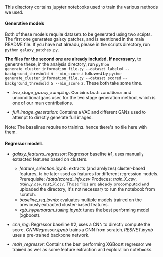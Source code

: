 This directory contains jupyter notebooks used to train the various methods we used.

#### Generative models
Both of these models require datasets to be generated using two scripts. The first one generates galaxy patches, and is mentioned in the main README file. If you have not alreadu, please in the scripts directory, run `python galaxy_patches.py`. 

**The files for the second one are already included. If necessary**, to generate these, in the analysis directory, run `python generate_cluster_information_file.py --dataset labeled --background_threshold 5 --min_score 2` followed by `python generate_cluster_information_file.py --dataset scored --background_threshold 5 --min_score 2`. These both take some time.

* *two_stage_galaxy_sampling*: Contains both conditional and unconditional gans used for the two stage generation method, which is one of our main contributions.

* *full_image_generation*: Contains a VAE and different GANs used to attempt to directly generate full images.

Note: The baselines require no training, hence there's no file here with them.

#### Regressor models 
* *galaxy_features_regressor*: Regressor baseline #1, uses manually extracted features based on clusters.
    - *feature_selection.ipynb*: extracts (and analyzes) cluster-based features, to be later used as features for different
     regression models.\
     Prerequisite: */data/scored_info.csv*
     Produces: *train_X.csv*, *train_y.csv*, *test_X.csv*. These files are already precomputed and uploaded the directory,
     it's not necessary to run the notebook from scratch. 
   - *baseline_reg.ipynb*: evaluates multiple models trained on the previously extracted cluster-based features.
   - *xgb_hyperparam_tuning.ipynb*: tunes the best performing model (xgboost). 
   
* *cnn_reg*: Regressor baseline #2, uses a CNN to directly compute the score. *CNNRegressor.ipynb* trains a CNN from scratch,
*RESNET.ipynb* uses a pre-trained backbone network.

* *main_regressor*: Contains the best performing XGBoost regressor we trained as well as some feature extraction and exploration notebooks.

